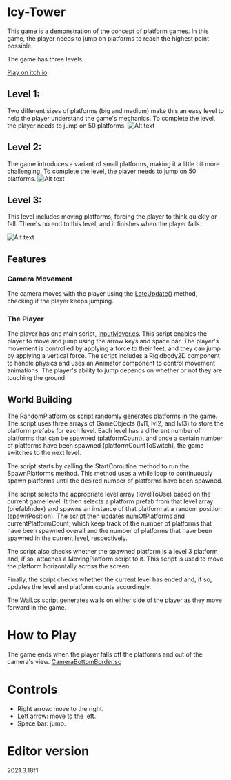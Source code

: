# Icy-Tower

This game is a demonstration of the concept of platform games. In this game, the player needs to jump on platforms to reach the highest point possible.

The game has three levels.  

[Play on itch.io](https://by-games.itch.io/icy-tower)
## Level 1: 
Two different sizes of platforms (big and medium) make this an easy level to help the player understand the game's mechanics. To complete the level, the player needs to jump on 50 platforms.
![Alt text](Assets/Images/lvl1.jpg)

## Level 2:
The game introduces a variant of small platforms, making it a little bit more challenging. To complete the level, the player needs to jump on 50 platforms.
![Alt text](Assets/Images/lvl2.jpg)

## Level 3: 
This level includes moving platforms, forcing the player to think quickly or fall. There's no end to this level, and it finishes when the player falls.

![Alt text](Assets/Images/lvl3.jpg)

## Features  
### Camera Movement
The camera moves with the player using the [LateUpdate()]() method, checking if the player keeps jumping.

### The Player 
The player has one main script, [InputMover.cs](). This script enables the player to move and jump using the arrow keys and space bar. The player's movement is controlled by applying a force to their feet, and they can jump by applying a vertical force. The script includes a Rigidbody2D component to handle physics and uses an Animator component to control movement animations. The player's ability to jump depends on whether or not they are touching the ground. 

## World Building
The [RandomPlatform.cs]() script randomly generates platforms in the game. The script uses three arrays of GameObjects (lvl1, lvl2, and lvl3) to store the platform prefabs for each level. Each level has a different number of platforms that can be spawned (platformCount), and once a certain number of platforms have been spawned (platformCountToSwitch), the game switches to the next level.

The script starts by calling the StartCoroutine method to run the SpawnPlatforms method. This method uses a while loop to continuously spawn platforms until the desired number of platforms have been spawned.

The script selects the appropriate level array (levelToUse) based on the current game level. It then selects a platform prefab from that level array (prefabIndex) and spawns an instance of that platform at a random position (spawnPosition). The script then updates numOfPlatforms and currentPlatformCount, which keep track of the number of platforms that have been spawned overall and the number of platforms that have been spawned in the current level, respectively.

The script also checks whether the spawned platform is a level 3 platform and, if so, attaches a MovingPlatform script to it. This script is used to move the platform horizontally across the screen.

Finally, the script checks whether the current level has ended and, if so, updates the level and platform counts accordingly.

The [Wall.cs]() script generates walls on either side of the player as they move forward in the game.




# How to Play
The game ends when the player falls off the platforms and out of the camera's view.
[CameraBottomBorder.sc](    )

# Controls
- Right arrow: move to the right.
- Left arrow: move to the left.
- Space bar: jump.
# Editor version
2021.3.18f1
